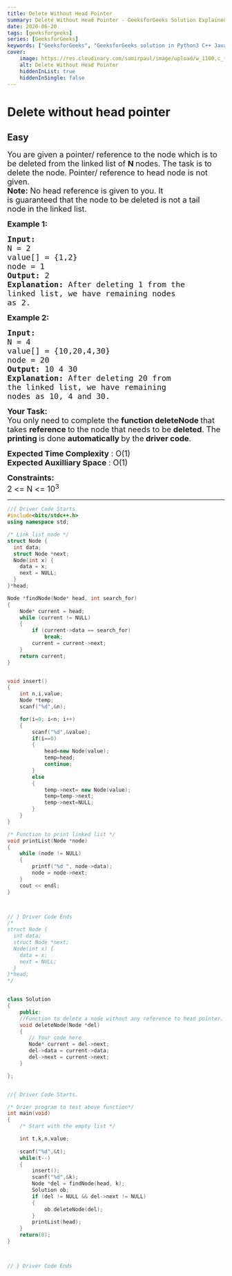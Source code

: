 ```yaml
---
title: Delete Without Head Pointer
summary: Delete Without Head Pointer - GeeksforGeeks Solution Explained
date: 2020-06-20
tags: [geeksforgeeks]
series: [GeeksforGeeks]
keywords: ["GeeksforGeeks", "GeeksforGeeks solution in Python3 C++ Java", "Delete Without Head Pointer Solution Explained"]
cover:
    image: https://res.cloudinary.com/samirpaul/image/upload/w_1100,c_fit,co_rgb:FFFFFF,l_text:Arial_75_bold:Delete Without Head Pointer - Solution Explained/problem-solving.webp
    alt: Delete Without Head Pointer
    hiddenInList: true
    hiddenInSingle: false
---
```



# Delete without head pointer
## Easy
<div class="problems_problem_content__Xm_eO"><p><span style="font-size:18px">You are given a pointer/ reference to the node which is to be deleted from the&nbsp;linked list of <strong>N&nbsp;</strong>nodes. The task is to delete the node. Pointer/ reference to head node is not given.&nbsp;</span><br>
<span style="font-size:18px"><strong>Note:</strong> No head reference is given to you. It is&nbsp;guaranteed&nbsp;that the node to be deleted is<strong>&nbsp;</strong>not a tail node<strong>&nbsp;</strong>in the linked list.</span></p>

<p><span style="font-size:18px"><strong>Example 1:</strong></span></p>

<pre><span style="font-size:18px"><strong>Input:
</strong>N = 2
value[] = {1,2}
node = 1
<strong>Output: </strong>2<strong>
Explanation: </strong>After deleting 1 from the
linked list, we have remaining nodes
as 2.</span>
</pre>

<p><span style="font-size:18px"><strong>Example 2:</strong></span></p>

<pre><span style="font-size:18px"><strong>Input:
</strong>N = 4
value[] = {10,20,4,30}
node = 20
<strong>Output: </strong>10 4 30<strong>
Explanation: </strong>After deleting 20 from
the linked list, we have remaining
nodes as 10, 4 and 30.</span></pre>

<p><span style="font-size:18px"><strong>Your Task:</strong><br>
You only need to complete the <strong>function deleteNode </strong>that takes <strong>reference </strong>to the node that needs to be <strong>deleted</strong>. The <strong>printing </strong>is done <strong>automatically </strong>by the<strong> driver code</strong>.</span></p>

<p><span style="font-size:18px"><strong>Expected Time Complexity</strong> : O(1)<br>
<strong>Expected Auxilliary Space</strong> : O(1)</span></p>

<p><span style="font-size:18px"><strong>Constraints:</strong><br>
2 &lt;= N &lt;= 10<sup>3</sup></span></p>
</div>

---




```cpp
//{ Driver Code Starts
#include<bits/stdc++.h>
using namespace std;

/* Link list node */
struct Node {
  int data;
  struct Node *next;
  Node(int x) {
    data = x;
    next = NULL;
  }
}*head;

Node *findNode(Node* head, int search_for)
{
    Node* current = head;
    while (current != NULL)
    {
        if (current->data == search_for)
            break;
        current = current->next;
    }
    return current;
}


void insert()
{
    int n,i,value;
    Node *temp;
    scanf("%d",&n);

    for(i=0; i<n; i++)
    {
        scanf("%d",&value);
        if(i==0)
        {
            head=new Node(value);
            temp=head;
            continue;
        }
        else
        {
            temp->next= new Node(value);
            temp=temp->next;
            temp->next=NULL;
        }
    }
}

/* Function to print linked list */
void printList(Node *node)
{
    while (node != NULL)
    {
        printf("%d ", node->data);
        node = node->next;
    }
    cout << endl;
}



// } Driver Code Ends
/*
struct Node {
  int data;
  struct Node *next;
  Node(int x) {
    data = x;
    next = NULL;
  }
}*head;
*/


class Solution
{
    public:
    //Function to delete a node without any reference to head pointer.
    void deleteNode(Node *del)
    {
       // Your code here
       Node* current = del->next;
       del->data = current->data;
       del->next = current->next;
    }

};


//{ Driver Code Starts.

/* Drier program to test above function*/
int main(void)
{
    /* Start with the empty list */

    int t,k,n,value;
    
    scanf("%d",&t);
    while(t--)
    {
        insert();
        scanf("%d",&k);
        Node *del = findNode(head, k);
        Solution ob;
        if (del != NULL && del->next != NULL)
        {
            ob.deleteNode(del);
        }
        printList(head);
    }
    return(0);
}



// } Driver Code Ends
```
